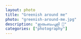 ```yaml
---   
layout: photo
title: "Greenish around me"
photo: "greenish-around-me.jpg"
description: "ഇരുംബംപുളി 🥰"
categories: ["photography"]
---
```

